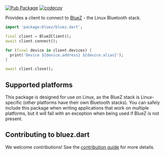 [![Pub Package](https://img.shields.io/pub/v/bluez.svg)](https://pub.dev/packages/bluez)
[![codecov](https://codecov.io/gh/canonical/bluez.dart/branch/main/graph/badge.svg?token=95SGM9BIF5)](https://codecov.io/gh/canonical/bluez.dart)

Provides a client to connect to [BlueZ](http://www.bluez.org/) - the Linux Bluetooth stack.

```dart
import 'package:bluez/bluez.dart';

final client = BlueZClient();
await client.connect();

for (final device in client.devices) {
  print('Device ${device.address} ${device.alias}');
}

await client.close();
```

## Supported platforms

This package is designed for use on Linux, as the BlueZ stack is Linux-specific
(other platforms have their own Bluetooth stacks). You can safely include this
package when writing applications that work on multiple platforms, but it will
fail with an exception when being used if BlueZ is not present.

## Contributing to bluez.dart

We welcome contributions! See the [contribution guide](CONTRIBUTING.md) for more details.
